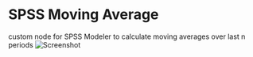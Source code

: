 # SPSS Moving Average
custom node for SPSS Modeler to calculate moving averages over last n periods
![Screenshot](https://raw.githubusercontent.com/jonnyenglish/SPSSmovingAverage/master/Screenshot.png)
